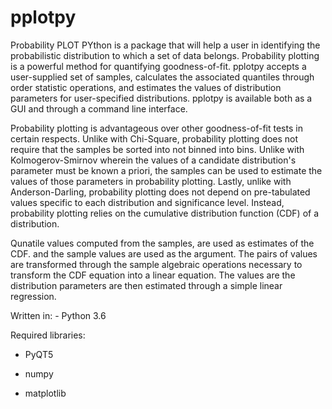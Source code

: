 # pplotpy


Probability PLOT PYthon is a package that will help a user in identifying the probabilistic distribution to which a set of data belongs.  Probability plotting is a powerful method for quantifying goodness-of-fit.  pplotpy accepts a user-supplied set of samples, calculates the associated quantiles through order statistic operations, and estimates the values of distribution parameters for user-specified distributions. pplotpy is available both as a GUI and through a command line interface. 

Probability plotting is advantageous over other goodness-of-fit tests in certain respects.  Unlike with Chi-Square, probability plotting does not require that the samples be sorted into  not binned into bins.  Unlike with Kolmogerov-Smirnov wherein the values of a candidate distribution's parameter must be known a priori, the samples can be used to estimate the values of those parameters in probability plotting.  Lastly, unlike with Anderson-Darling, probability plotting does not depend on pre-tabulated values specific to each distribution and significance level.  Instead, probability plotting relies on the cumulative distribution function (CDF) of a distribution.  

Qunatile values computed from the samples, are used as estimates of the CDF. and the sample values are used as the argument.  The pairs of values are transformed through the sample algebraic operations necessary to transform the CDF equation into a linear equation.  The values are the distribution parameters are then estimated through a simple linear regression.

Written in:
    - Python 3.6

Required libraries:

- PyQT5

- numpy

- matplotlib
